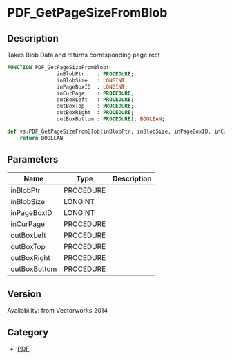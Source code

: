# PDF_GetPageSizeFromBlob

## Description
Takes Blob Data and returns corresponding page rect

```pascal
FUNCTION PDF_GetPageSizeFromBlob(
				inBlobPtr    : PROCEDURE;
				inBlobSize   : LONGINT;
				inPageBoxID  : LONGINT;
				inCurPage    : PROCEDURE;
				outBoxLeft   : PROCEDURE;
				outBoxTop    : PROCEDURE;
				outBoxRight  : PROCEDURE;
				outBoxBottom : PROCEDURE): BOOLEAN;
```

```python
def vs.PDF_GetPageSizeFromBlob(inBlobPtr, inBlobSize, inPageBoxID, inCurPage, outBoxLeft, outBoxTop, outBoxRight,  outBoxBottom):
    return BOOLEAN
```

## Parameters
|Name|Type|Description|
|---|---|---|
|inBlobPtr|PROCEDURE|   |
|inBlobSize|LONGINT|   |
|inPageBoxID|LONGINT|   |
|inCurPage|PROCEDURE|   |
|outBoxLeft|PROCEDURE|   |
|outBoxTop|PROCEDURE|   |
|outBoxRight|PROCEDURE|   |
|outBoxBottom|PROCEDURE|   |

## Version
Availability: from Vectorworks 2014

## Category
* [PDF](../Categories/PDF.md)
